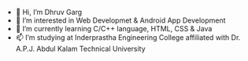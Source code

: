 - 👋 Hi, I’m Dhruv Garg
- 👀 I’m interested in Web Developmet & Android App Development
- 🌱 I’m currently learning C/C++ language, HTML, CSS & Java
- 📫 I’m studying at Inderprastha Engineering College affiliated with Dr. A.P.J. Abdul Kalam Technical University
<!---
DhruvGarg9136/DhruvGarg9136 is a ✨ special ✨ repository because its `README.md` (this file) appears on your GitHub profile.
You can click the Preview link to take a look at your changes.
--->
